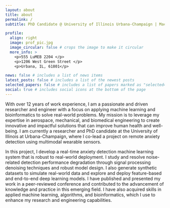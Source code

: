 ```yaml
---
layout: about
title: about
permalink: /
subtitle: PhD Candidate @ University of Illinois Urbana-Champaign | Machine Learning for Real-World Applications

profile:
  align: right
  image: prof_pic.jpg
  image_circular: false # crops the image to make it circular
  more_info: >
    <p>555 LuMEB 2204 </p>
    <p>1206 West Green Street </p>
    <p>Urbana, IL, 61801</p>

news: false # includes a list of news items
latest_posts: false # includes a list of the newest posts
selected_papers: false # includes a list of papers marked as "selected={true}"
social: true # includes social icons at the bottom of the page
---
```


With over 12 years of work experience, I am a passionate and driven researcher and engineer with a focus on applying machine learning and bioinformatics to solve real-world problems. My mission is to leverage my expertise in aerospace, mechanical, and biomedical engineering to create innovative and impactful solutions that can improve human health and well-being. I am currently a researcher and PhD candidate at the University of Illinois at Urbana-Champaign, where I co-lead a project on remote anxiety detection using multimodal wearable sensors.

In this project, I develop a real-time anxiety detection machine learning system that is robust to real-world deployment. I study and resolve noise-related detection performance degradation through signal processing denoising techniques and robust model design. I also generate synthetic datasets to simulate real-world data and explore and deploy feature-based and end-to-end deep learning models. I have published and presented my work in a peer-reviewed conference and contributed to the advancement of knowledge and practice in this emerging field. I have also acquired skills in applied machine learning, algorithms, and bioinformatics, which I use to enhance my research and engineering capabilities.
